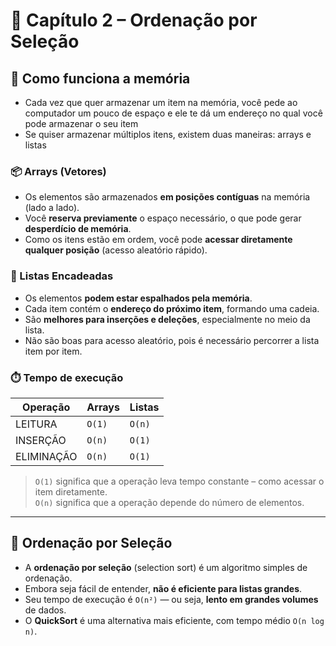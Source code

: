 # 📘 Capítulo 2 – Ordenação por Seleção

## 🧠 Como funciona a memória
- Cada vez que quer armazenar um item na memória, você pede ao computador um pouco de espaço e ele te dá um endereço no qual você pode armazenar o seu item
- Se quiser armazenar múltiplos itens, existem duas maneiras: arrays e listas

### 📦 Arrays (Vetores)
- Os elementos são armazenados **em posições contíguas** na memória (lado a lado).
- Você **reserva previamente** o espaço necessário, o que pode gerar **desperdício de memória**.
- Como os itens estão em ordem, você pode **acessar diretamente qualquer posição** (acesso aleatório rápido).

### 🔗 Listas Encadeadas
- Os elementos **podem estar espalhados pela memória**.
- Cada item contém o **endereço do próximo item**, formando uma cadeia.
- São **melhores para inserções e deleções**, especialmente no meio da lista.
- Não são boas para acesso aleatório, pois é necessário percorrer a lista item por item.

### ⏱️ Tempo de execução
| Operação    | Arrays                     | Listas                        |
|--------------|--------------------------|----------------------------------|
|  LEITURA   | `O(1)`          | `O(n)`          | 
|  INSERÇÃO   | `O(n)`          | `O(1)`          | 
|  ELIMINAÇÃO   | `O(n)`          | `O(1)`          | 
> `O(1)` significa que a operação leva tempo constante – como acessar o item diretamente.  
> `O(n)` significa que a operação depende do número de elementos.

------
## 🔢 Ordenação por Seleção

- A **ordenação por seleção** (selection sort) é um algoritmo simples de ordenação.
- Embora seja fácil de entender, **não é eficiente para listas grandes**.
- Seu tempo de execução é `O(n²)` — ou seja, **lento em grandes volumes** de dados.
- O **QuickSort** é uma alternativa mais eficiente, com tempo médio `O(n log n)`.